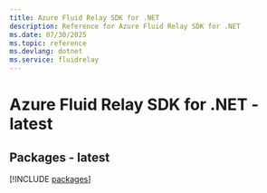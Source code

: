 ```yaml
---
title: Azure Fluid Relay SDK for .NET
description: Reference for Azure Fluid Relay SDK for .NET
ms.date: 07/30/2025
ms.topic: reference
ms.devlang: dotnet
ms.service: fluidrelay
---
```

# Azure Fluid Relay SDK for .NET - latest
## Packages - latest
[!INCLUDE [packages](fluid-relay-index.md)]